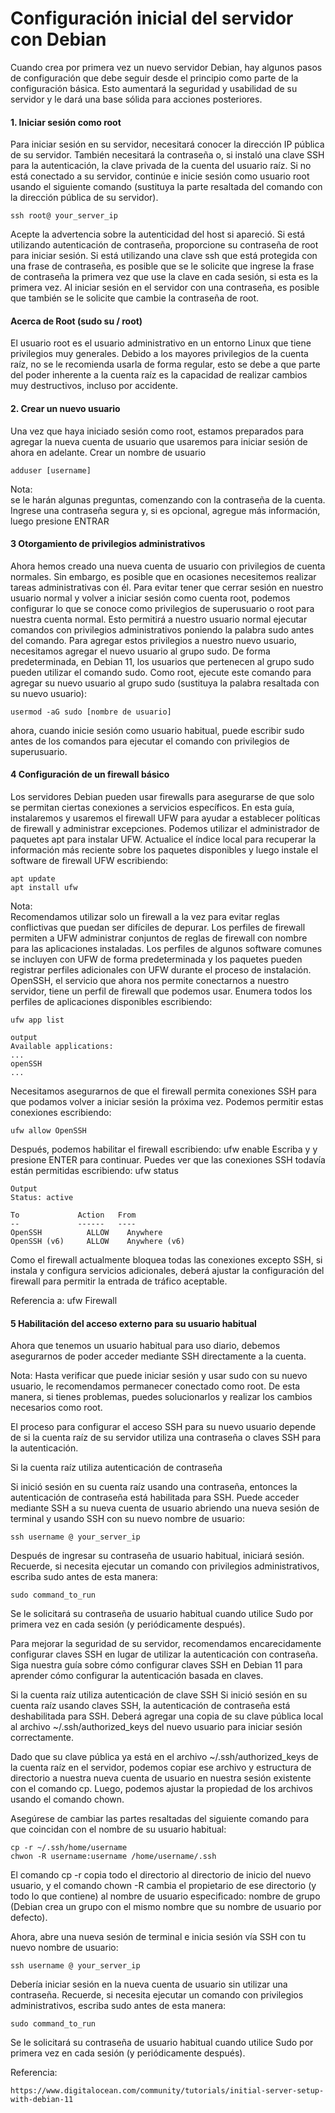 # Configuración inicial del servidor con Debian

Cuando crea por primera vez un nuevo servidor Debian, hay algunos pasos de configuración que debe seguir desde el principio como parte de la configuración básica. Esto aumentará la seguridad y usabilidad de su servidor y le dará una base sólida para acciones posteriores.

#### 1. Iniciar sesión como root 
Para iniciar sesión en su servidor, necesitará conocer la dirección IP pública de su servidor. También necesitará la contraseña o, si instaló una clave SSH para la autenticación, la clave privada de la cuenta del usuario raíz.
Si no está conectado a su servidor, continúe e inicie sesión como usuario root usando el siguiente comando (sustituya la parte resaltada del comando con la dirección pública de su servidor).

```
ssh root@ your_server_ip
```

Acepte la advertencia sobre la autenticidad del host si apareció. Si está utilizando autenticación de contraseña, proporcione su contraseña de root para iniciar sesión. Si está utilizando una clave ssh que está protegida con una frase de contraseña, es posible que se le solicite que ingrese la frase de contraseña la primera vez que use la clave en cada sesión, si esta es la primera vez. Al iniciar sesión en el servidor con una contraseña, es posible que también se le solicite que cambie la contraseña de root.

####  Acerca de Root (sudo su / root)

El usuario root es el usuario administrativo en un entorno Linux que tiene privilegios muy generales. Debido a los mayores privilegios de la cuenta raíz, no se le recomienda usarla de forma regular, esto se debe a que parte del poder inherente a la cuenta raíz es la capacidad de realizar cambios muy destructivos, incluso por accidente.

#### 2. Crear un nuevo usuario
Una vez que haya iniciado sesión como root, estamos preparados para agregar la nueva cuenta de usuario que usaremos para iniciar sesión de ahora en adelante.
Crear un nombre de usuario
```
adduser [username]
```

Nota:   
se le harán algunas preguntas, comenzando con la contraseña de la cuenta. Ingrese una contraseña segura y, si es opcional, agregue más información, luego presione ENTRAR

#### 3 Otorgamiento de privilegios administrativos

Ahora hemos creado una nueva cuenta de usuario con privilegios de cuenta normales. Sin embargo, es posible que en ocasiones necesitemos realizar tareas administrativas con él.
Para evitar tener que cerrar sesión en nuestro usuario normal y volver a iniciar sesión como cuenta root, podemos configurar lo que se conoce como privilegios de superusuario o root para nuestra cuenta normal. Esto permitirá a nuestro usuario normal ejecutar comandos con privilegios administrativos poniendo la palabra sudo antes del comando.
Para agregar estos privilegios a nuestro nuevo usuario, necesitamos agregar el nuevo usuario al grupo sudo. De forma predeterminada, en Debian 11, los usuarios que pertenecen al grupo sudo pueden utilizar el comando sudo.
Como root, ejecute este comando para agregar su nuevo usuario al grupo sudo (sustituya la palabra resaltada con su nuevo usuario):
```
usermod -aG sudo [nombre de usuario]
```

ahora, cuando inicie sesión como usuario habitual, puede escribir sudo antes de los comandos para ejecutar el comando con privilegios de superusuario.

#### 4 Configuración de un firewall básico 
Los servidores Debian pueden usar firewalls para asegurarse de que solo se permitan ciertas conexiones a servicios específicos. En esta guía, instalaremos y usaremos el firewall UFW para ayudar a establecer políticas de firewall y administrar excepciones.
Podemos utilizar el administrador de paquetes apt para instalar UFW. Actualice el índice local para recuperar la información más reciente sobre los paquetes disponibles y luego instale el software de firewall UFW escribiendo:
```
apt update
apt install ufw
```
Nota:   
Recomendamos utilizar solo un firewall a la vez para evitar reglas conflictivas que puedan ser difíciles de depurar.
Los perfiles de firewall permiten a UFW administrar conjuntos de reglas de firewall con nombre para las aplicaciones instaladas. Los perfiles de algunos software comunes se incluyen con UFW de forma predeterminada y los paquetes pueden registrar perfiles adicionales con UFW durante el proceso de instalación. OpenSSH, el servicio que ahora nos permite conectarnos a nuestro servidor, tiene un perfil de firewall que podemos usar.
Enumera todos los perfiles de aplicaciones disponibles escribiendo:

```
ufw app list

output
Available applications:
...
openSSH
...
```

Necesitamos asegurarnos de que el firewall permita conexiones SSH para que podamos volver a iniciar sesión la próxima vez. Podemos permitir estas conexiones escribiendo:

```
ufw allow OpenSSH 
```
Después, podemos habilitar el firewall escribiendo:
ufw enable 
Escriba y y presione ENTER para continuar. Puedes ver que las conexiones SSH todavía están permitidas escribiendo:
ufw status

```
Output
Status: active

To             Action   From
--             ------   ----
OpenSSH          ALLOW    Anywhere
OpenSSH (v6)     ALLOW    Anywhere (v6)
```

Como el firewall actualmente bloquea todas las conexiones excepto SSH, si instala y configura servicios adicionales, deberá ajustar la configuración del firewall para permitir la entrada de tráfico aceptable.

Referencia a: ufw Firewall

#### 5 Habilitación del acceso externo para su usuario habitual
Ahora que tenemos un usuario habitual para uso diario, debemos asegurarnos de poder acceder mediante SSH directamente a la cuenta.

Nota: Hasta verificar que puede iniciar sesión y usar sudo con su nuevo usuario, le recomendamos permanecer conectado como root. De esta manera, si tienes problemas, puedes solucionarlos y realizar los cambios necesarios como root.

El proceso para configurar el acceso SSH para su nuevo usuario depende de si la cuenta raíz de su servidor utiliza una contraseña o claves SSH para la autenticación.

Si la cuenta raíz utiliza autenticación de contraseña

Si inició sesión en su cuenta raíz usando una contraseña, entonces la autenticación de contraseña está habilitada para SSH. Puede acceder mediante SSH a su nueva cuenta de usuario abriendo una nueva sesión de terminal y usando SSH con su nuevo nombre de usuario:
```
ssh username @ your_server_ip
```

Después de ingresar su contraseña de usuario habitual, iniciará sesión. Recuerde, si necesita ejecutar un comando con privilegios administrativos, escriba sudo antes de esta manera:
```
sudo command_to_run
```

Se le solicitará su contraseña de usuario habitual cuando utilice Sudo por primera vez en cada sesión (y periódicamente después).

Para mejorar la seguridad de su servidor, recomendamos encarecidamente configurar claves SSH en lugar de utilizar la autenticación con contraseña. Siga nuestra guía sobre cómo configurar claves SSH en Debian 11 para aprender cómo configurar la autenticación basada en claves.

Si la cuenta raíz utiliza autenticación de clave SSH
Si inició sesión en su cuenta raíz usando claves SSH, la autenticación de contraseña está deshabilitada para SSH. Deberá agregar una copia de su clave pública local al archivo ~/.ssh/authorized_keys del nuevo usuario para iniciar sesión correctamente.

Dado que su clave pública ya está en el archivo ~/.ssh/authorized_keys de la cuenta raíz en el servidor, podemos copiar ese archivo y estructura de directorio a nuestra nueva cuenta de usuario en nuestra sesión existente con el comando cp. Luego, podemos ajustar la propiedad de los archivos usando el comando chown.

Asegúrese de cambiar las partes resaltadas del siguiente comando para que coincidan con el nombre de su usuario habitual:
```
cp -r ~/.ssh/home/username
chwon -R username:username /home/username/.ssh
```

El comando cp -r copia todo el directorio al directorio de inicio del nuevo usuario, y el comando chown -R cambia el propietario de ese directorio (y todo lo que contiene) al nombre de usuario especificado: nombre de grupo (Debian crea un grupo con el mismo nombre que su nombre de usuario por defecto).

Ahora, abre una nueva sesión de terminal e inicia sesión vía SSH con tu nuevo nombre de usuario:
```
ssh username @ your_server_ip
```

Debería iniciar sesión en la nueva cuenta de usuario sin utilizar una contraseña. Recuerde, si necesita ejecutar un comando con privilegios administrativos, escriba sudo antes de esta manera:
```
sudo command_to_run
```
Se le solicitará su contraseña de usuario habitual cuando utilice Sudo por primera vez en cada sesión (y periódicamente después).

Referencia:
```
https://www.digitalocean.com/community/tutorials/initial-server-setup-with-debian-11
```